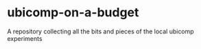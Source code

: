 # ubicomp-on-a-budget
A repository collecting all the bits and pieces of the local ubicomp experiments
